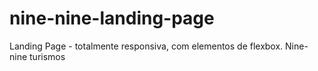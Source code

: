 # nine-nine-landing-page
Landing Page - totalmente responsiva, com elementos de flexbox. Nine-nine turismos
